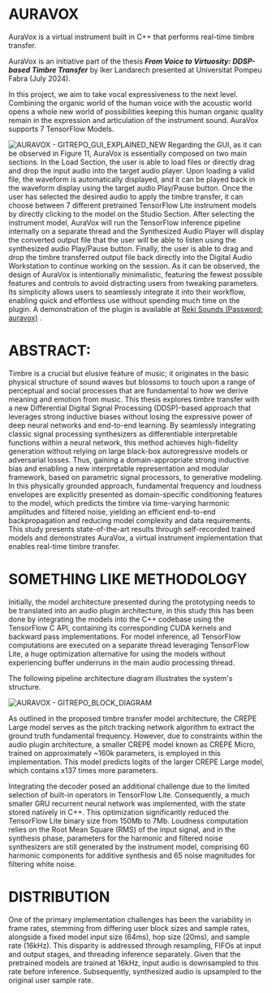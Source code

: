 
# AURAVOX

AuraVox is a virtual instrument built in C++ that performs real-time timbre transfer.

AuraVox is an initiative part of the thesis ***From Voice to Virtuosity: DDSP-based Timbre Transfer*** by Iker Landarech presented at Universitat Pompeu Fabra (July 2024).

In this project, we aim to take vocal expressiveness to the next level. Combining the organic world of the human voice with the acoustic world opens a whole new world of possibilities keeping this human organic quality remain in the expression and articulation of the instrument sound. AuraVox supports 7 TensorFlow Models.

![AURAVOX - GITREPO_GUI_EXPLAINED_NEW](https://github.com/Ikerlandarech/AuraVox/assets/91797318/f3475995-c541-4a4e-af10-ecbe075d712e)
Regarding the GUI, as it can be observed in Figure 11, AuraVox is essentially composed on two main sections. In the Load Section, the user is able to load files or directly drag and drop the input audio into the target audio player. Upon loading a valid file, the waveform is automatically displayed, and it can be played back in the waveform display using the target audio Play/Pause button. Once the user has selected the desired audio to apply the timbre transfer, it can choose between 7 different pretrained TensorFlow Lite instrument models by directly clicking to the model on the Studio Section. After selecting the instrument model, AuraVox will run the TensorFlow inference pipeline internally on a separate thread and the Synthesized Audio Player will display the converted output file that the user will be able to listen using the synthesized audio Play/Pause button. Finally, the user is able to drag and drop the timbre transferred output file back directly into the Digital Audio Workstation to continue working on the session.
As it can be observed, the design of AuraVox is intentionally minimalistic, featuring the fewest possible features and controls to avoid distracting users from tweaking parameters. Its simplicity allows users to seamlessly integrate it into their workflow, enabling quick and effortless use without spending much time on the plugin.
A demonstration of the plugin is available at [Reki Sounds (Password: auravox)](https://www.rekisounds.com/thesis)
.

# ABSTRACT:
Timbre is a crucial but elusive feature of music; it originates in the basic physical structure of sound waves but blossoms to touch upon a range of perceptual and social processes that are fundamental to how we derive meaning and emotion from music. This thesis explores timbre transfer with a new Differential Digital Signal Processing (DDSP)-based approach that leverages strong inductive biases without losing the expressive power of deep neural networks and end-to-end learning. By seamlessly integrating classic signal processing synthesizers as differentiable interpretable functions within a neural network, this method achieves high-fidelity generation without relying on large black-box autoregressive models or adversarial losses. Thus, gaining a domain-appropriate strong inductive bias and enabling a new interpretable representation and modular framework, based on parametric signal processors, to generative modeling. In this physically grounded approach, fundamental frequency and loudness envelopes are explicitly presented as domain-specific conditioning features to the model, which predicts the timbre via time-varying harmonic amplitudes and filtered noise, yielding an efficient end-to-end backpropagation and reducing model complexity and data requirements. This study presents state-of-the-art results through self-recorded trained models and demonstrates AuraVox, a virtual instrument implementation that enables real-time timbre transfer.

# SOMETHING LIKE METHODOLOGY

Initially, the model architecture presented during the prototyping needs to be translated into an audio plugin architecture, in this study this has been done by integrating the models into the C++ codebase using the TensorFlow C API, containing its corresponding CUDA kernels and backward pass implementations.
For model inference, all TensorFlow computations are executed on a separate thread leveraging TensorFlow Lite, a huge optimization alternative for using the models without experiencing buffer underruns in the main audio processing thread.

The following pipeline architecture diagram illustrates the system's structure.

![AURAVOX - GITREPO_BLOCK_DIAGRAM](https://github.com/Ikerlandarech/AuraVox/assets/91797318/e2af76cb-9197-4e5a-bd3d-c1c15df5a7a3)

As outlined in the proposed timbre transfer model architecture, the CREPE Large model serves as the pitch tracking network algorithm to extract the ground truth fundamental frequency. However, due to constraints within the audio plugin architecture, a smaller CREPE model known as CREPE Micro, trained on approximately ~160k parameters, is employed in this implementation. This model predicts logits of the larger CREPE Large model, which contains x137 times more parameters.

Integrating the decoder posed an additional challenge due to the limited selection of built-in operators in TensorFlow Lite. Consequently, a much smaller GRU recurrent neural network was implemented, with the state stored natively in C++. This optimization significantly reduced the TensorFlow Lite binary size from 150Mb to 7Mb. Loudness computation relies on the Root Mean Square (RMS) of the input signal, and in the synthesis phase, parameters for the harmonic and filtered noise synthesizers are still generated by the instrument model, comprising 60 harmonic components for additive synthesis and 65 noise magnitudes for filtering white noise.

# DISTRIBUTION


One of the primary implementation challenges has been the variability in frame rates, stemming from differing user block sizes and sample rates, alongside a fixed model input size (64ms), hop size (20ms), and sample rate (16kHz). This disparity is addressed through resampling, FIFOs at input and output stages, and threading inference separately. Given that the pretrained models are trained at 16kHz, input audio is downsampled to this rate before inference. Subsequently, synthesized audio is upsampled to the original user sample rate. 

